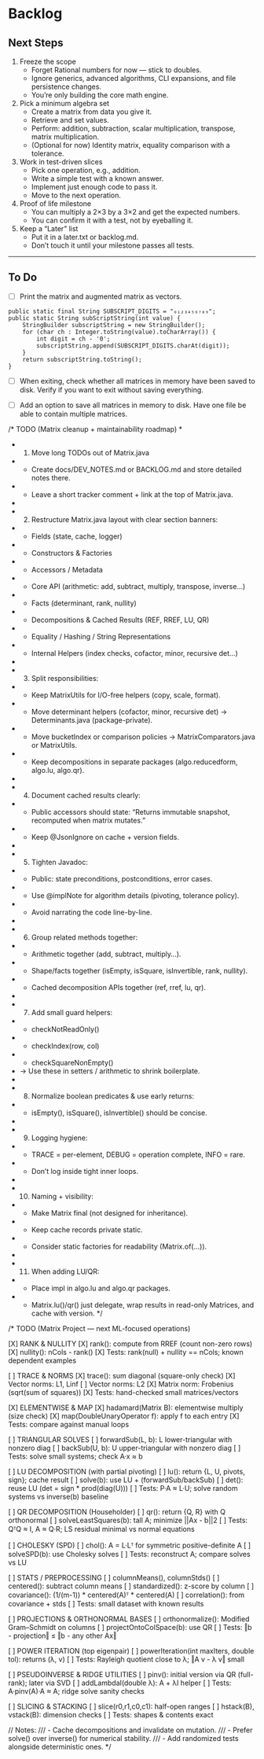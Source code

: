 # Backlog

## Next Steps

1. Freeze the scope
    - Forget Rational numbers for now — stick to doubles.
    - Ignore generics, advanced algorithms, CLI expansions, and file persistence changes.
    - You’re only building the core math engine.
2. Pick a minimum algebra set
    - Create a matrix from data you give it.
    - Retrieve and set values.
    - Perform: addition, subtraction, scalar multiplication, transpose, matrix multiplication.
    - (Optional for now) Identity matrix, equality comparison with a tolerance.
3. Work in test-driven slices
    - Pick one operation, e.g., addition.
    - Write a simple test with a known answer.
    - Implement just enough code to pass it.
    - Move to the next operation.
4. Proof of life milestone
    - You can multiply a 2×3 by a 3×2 and get the expected numbers.
    - You can confirm it with a test, not by eyeballing it.
5. Keep a “Later” list
    - Put it in a later.txt or backlog.md.
    - Don’t touch it until your milestone passes all tests.

---

## To Do

- [ ] Print the matrix and augmented matrix as vectors.

```
public static final String SUBSCRIPT_DIGITS = "₀₁₂₃₄₅₆₇₈₉";
public static String subScriptString(int value) {
	StringBuilder subscriptString = new StringBuilder();
    for (char ch : Integer.toString(value).toCharArray()) {
    	int digit = ch - '0';
        subscriptString.append(SUBSCRIPT_DIGITS.charAt(digit));
    }
    return subscriptString.toString();
}
```

- [ ] When exiting, check whether all matrices in memory have been saved to disk.
      Verify if you want to exit without saving everything.

- [ ] Add an option to save all matrices in memory to disk. Have one file be able
      to contain multiple matrices.

/* TODO (Matrix cleanup + maintainability roadmap)
 * 
 * 1) Move long TODOs out of Matrix.java
 *    - Create docs/DEV_NOTES.md or BACKLOG.md and store detailed notes there.
 *    - Leave a short tracker comment + link at the top of Matrix.java.
 *
 * 2) Restructure Matrix.java layout with clear section banners:
 *    - Fields (state, cache, logger)
 *    - Constructors & Factories
 *    - Accessors / Metadata
 *    - Core API (arithmetic: add, subtract, multiply, transpose, inverse…)
 *    - Facts (determinant, rank, nullity)
 *    - Decompositions & Cached Results (REF, RREF, LU, QR)
 *    - Equality / Hashing / String Representations
 *    - Internal Helpers (index checks, cofactor, minor, recursive det…)
 *
 * 3) Split responsibilities:
 *    - Keep MatrixUtils for I/O-free helpers (copy, scale, format).
 *    - Move determinant helpers (cofactor, minor, recursive det) → Determinants.java (package-private).
 *    - Move bucketIndex or comparison policies → MatrixComparators.java or MatrixUtils.
 *    - Keep decompositions in separate packages (algo.reducedform, algo.lu, algo.qr).
 *
 * 4) Document cached results clearly:
 *    - Public accessors should state: “Returns immutable snapshot, recomputed when matrix mutates.”
 *    - Keep @JsonIgnore on cache + version fields.
 *
 * 5) Tighten Javadoc:
 *    - Public: state preconditions, postconditions, error cases.
 *    - Use @implNote for algorithm details (pivoting, tolerance policy).
 *    - Avoid narrating the code line-by-line.
 *
 * 6) Group related methods together:
 *    - Arithmetic together (add, subtract, multiply…).
 *    - Shape/facts together (isEmpty, isSquare, isInvertible, rank, nullity).
 *    - Cached decomposition APIs together (ref, rref, lu, qr).
 *
 * 7) Add small guard helpers:
 *    - checkNotReadOnly()
 *    - checkIndex(row, col)
 *    - checkSquareNonEmpty()
 *    → Use these in setters / arithmetic to shrink boilerplate.
 *
 * 8) Normalize boolean predicates & use early returns:
 *    - isEmpty(), isSquare(), isInvertible() should be concise.
 *
 * 9) Logging hygiene:
 *    - TRACE = per-element, DEBUG = operation complete, INFO = rare.
 *    - Don’t log inside tight inner loops.
 *
 * 10) Naming + visibility:
 *    - Make Matrix final (not designed for inheritance).
 *    - Keep cache records private static.
 *    - Consider static factories for readability (Matrix.of(...)).
 *
 * 11) When adding LU/QR:
 *    - Place impl in algo.lu and algo.qr packages.
 *    - Matrix.lu()/qr() just delegate, wrap results in read-only Matrices, and cache with version.
 */

/*
TODO (Matrix Project — next ML-focused operations)

[X] RANK & NULLITY
    [X] rank(): compute from RREF (count non-zero rows)
    [X] nullity(): nCols - rank()
    [X] Tests: rank(null) + nullity == nCols; known dependent examples

[ ] TRACE & NORMS
    [X] trace(): sum diagonal (square-only check)
    [X] Vector norms: L1, Linf
    [ ] Vector norms: L2
    [X] Matrix norm: Frobenius (sqrt(sum of squares))
    [X] Tests: hand-checked small matrices/vectors

[X] ELEMENTWISE & MAP
    [X] hadamard(Matrix B): elementwise multiply (size check)
    [X] map(DoubleUnaryOperator f): apply f to each entry
    [X] Tests: compare against manual loops

[ ] TRIANGULAR SOLVES
    [ ] forwardSub(L, b): L lower-triangular with nonzero diag
    [ ] backSub(U, b): U upper-triangular with nonzero diag
    [ ] Tests: solve small systems; check A·x ≈ b

[ ] LU DECOMPOSITION (with partial pivoting)
    [ ] lu(): return {L, U, pivots, sign}; cache result
    [ ] solve(b): use LU + (forwardSub/backSub)
    [ ] det(): reuse LU (det = sign * prod(diag(U)))
    [ ] Tests: P·A ≈ L·U; solve random systems vs inverse(b) baseline

[ ] QR DECOMPOSITION (Householder)
    [ ] qr(): return {Q, R} with Q orthonormal
    [ ] solveLeastSquares(b): tall A; minimize ||Ax - b||2
    [ ] Tests: QᵀQ ≈ I, A ≈ Q·R; LS residual minimal vs normal equations

[ ] CHOLESKY (SPD)
    [ ] chol(): A = L·Lᵀ for symmetric positive-definite A
    [ ] solveSPD(b): use Cholesky solves
    [ ] Tests: reconstruct A; compare solves vs LU

[ ] STATS / PREPROCESSING
    [ ] columnMeans(), columnStds()
    [ ] centered(): subtract column means
    [ ] standardized(): z-score by column
    [ ] covariance(): (1/(m-1)) * centered(A)ᵀ * centered(A)
    [ ] correlation(): from covariance + stds
    [ ] Tests: small dataset with known results

[ ] PROJECTIONS & ORTHONORMAL BASES
    [ ] orthonormalize(): Modified Gram–Schmidt on columns
    [ ] projectOntoColSpace(b): use QR
    [ ] Tests: ‖b - projection‖ ≤ ‖b - any other Ax‖

[ ] POWER ITERATION (top eigenpair)
    [ ] powerIteration(int maxIters, double tol): returns (λ, v)
    [ ] Tests: Rayleigh quotient close to λ; ‖A v - λ v‖ small

[ ] PSEUDOINVERSE & RIDGE UTILITIES
    [ ] pinv(): initial version via QR (full-rank); later via SVD
    [ ] addLambdaI(double λ): A + λI helper
    [ ] Tests: A·pinv(A)·A ≈ A; ridge solve sanity checks

[ ] SLICING & STACKING
    [ ] slice(r0,r1,c0,c1): half-open ranges
    [ ] hstack(B), vstack(B): dimension checks
    [ ] Tests: shapes & contents exact

// Notes:
/// - Cache decompositions and invalidate on mutation.
/// - Prefer solve() over inverse() for numerical stability.
/// - Add randomized tests alongside deterministic ones.
*/
